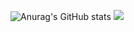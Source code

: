 ![Anurag's GitHub stats](https://github-readme-stats.vercel.app/api?username=KimJinWoong0802&show_icons=true&theme=radical)
<a href="버튼을 눌렀을 때 이동할 링크" target="_blank"><img src="https://img.shields.io/badge/Python?style=for-the-badge&logo=Python&logoColor=3776AB"/></a>
